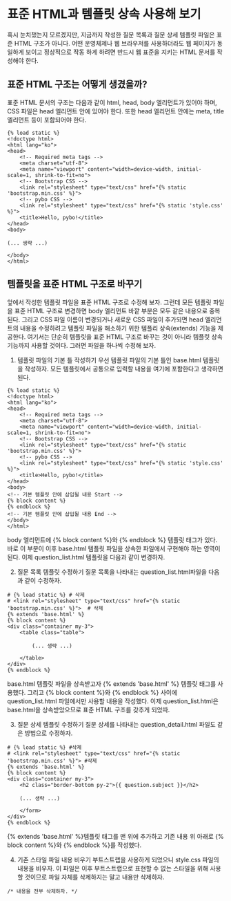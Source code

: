 <!-- -
![](https://github.com/hyeonDD/jump_to_django/blob/main/2_Part/2_9_Part/django.png)
-->
# 표준 HTML과 템플릿 상속 사용해 보기

혹시 눈치챘는지 모르겠지만, 지금까지 작성한 질문 목록과 질문 상세 템플릿 파일은 표준 HTML 구조가 아니다. 어떤 운영체제나 웹 브라우저를 사용하더라도 웹 페이지가 동일하게 보이고 정상적으로 작동 하게 하려면 반드시 웹 표준을 지키는 HTML 문서를 작성해야 한다.

## 표준 HTML 구조는 어떻게 생겼을까?
표준 HTML 문서의 구조는 다음과 같이 html, head, body 엘리먼트가 있어야 하며, CSS 파일은 head 엘리먼트 안에 있어야 한다. 또한 head 엘리먼트 안에는 meta, title 엘리먼트 등이 포함되어야 한다.
```
{% load static %}
<!doctype html>
<html lang="ko">
<head>
    <!-- Required meta tags -->
    <meta charset="utf-8">
    <meta name="viewport" content="width=device-width, initial-scale=1, shrink-to-fit=no">
    <!-- Bootstrap CSS -->
    <link rel="stylesheet" type="text/css" href="{% static 'bootstrap.min.css' %}">
    <!-- pybo CSS -->
    <link rel="stylesheet" type="text/css" href="{% static 'style.css' %}">
    <title>Hello, pybo!</title>
</head>
<body>

(... 생략 ...)

</body>
</html>
```

## 템플릿을 표준 HTML 구조로 바꾸기

앞에서 작성한 템플릿 파일을 표준 HTML 구조로 수정해 보자. 그런데 모든 템플릿 파일을 표준 HTML 구조로 변경하면 body 엘리먼트 바깥 부분은 모두 같은 내용으로 중복된다. 그리고 CSS 파일 이름이 변경되거나 새로운 CSS 파일이 추가되면 head 엘리먼트의 내용을 수정하려고 템플릿 파일을 해소하기 위한 템플리 상속(extends) 기능을 제공한다. 여기서는 단순히 템플릿을 표준 HTML 구조로 바꾸는 것이 아니라 템플릿 상속 기능까지 사용할 것이다. 그러면 파일을 하나씩 수정해 보자.

1. 템플릿 파일의 기본 틀 작성하기
우선 템플릿 파일의 기본 틀인 base.html 템플릿을 작성하자. 모든 템플릿에서 공통으로 입력할 내용을 여기에 포함한다고 생각하면 된다.
```
{% load static %}
<!doctype html>
<html lang="ko">
<head>
    <!-- Required meta tags -->
    <meta charset="utf-8">
    <meta name="viewport" content="width=device-width, initial-scale=1, shrink-to-fit=no">
    <!-- Bootstrap CSS -->
    <link rel="stylesheet" type="text/css" href="{% static 'bootstrap.min.css' %}">
    <!-- pybo CSS -->
    <link rel="stylesheet" type="text/css" href="{% static 'style.css' %}">
    <title>Hello, pybo!</title>
</head>
<body>
<!-- 기본 템플릿 안에 삽입될 내용 Start -->
{% block content %}
{% endblock %}
<!-- 기본 템플릿 안에 삽입될 내용 End -->
</body>
</html>
```
body 엘리먼트에 {% block content %}와 {% endblock %} 템플릿 태그가 있다. 바로 이 부분이 이후 base.html 템플릿 파일을 상속한 파일에서 구현해야 하는 영역이 된다. 이제 question_list.html 템플릿을 다음과 같이 변경하자.

2. 질문 목록 템플릿 수정하기
질문 목록을 나타내는 question_list.html파일을 다음과 같이 수정하자.
```
# {% load static %} # 삭제
# <link rel="stylesheet" type="text/css" href="{% static 'bootstrap.min.css' %}">  # 삭제
{% extends 'base.html' %}
{% block content %}
<div class="container my-3">
    <table class="table">

        (... 생략 ...)

    </table>
</div>
{% endblock %}
```
base.html 템플릿 파일을 상속받고자 {% extends 'base.html' %} 템플릿 태그를 사용했다. 그리고 {% block content %}와 {% endblock %} 사이에 question_list.html 파일에서만 사용할 내용을 작성했다. 이제 question_list.html은 base.html을 상속받았으므로 표준 HTML 구조를 갖추게 되었따.

3. 질문 상세 템플릿 수정하기
질문 상세를 나타내는 question_detail.html 파일도 같은 방법으로 수정하자.
```
# {% load static %} #삭제
# <link rel="stylesheet" type="text/css" href="{% static 'bootstrap.min.css' %}"> #삭제
{% extends 'base.html' %}
{% block content %}
<div class="container my-3">
    <h2 class="border-bottom py-2">{{ question.subject }}</h2>

    (... 생략 ...)

    </form>
</div>
{% endblock %}
```
{% extends 'base.html' %}템플릿 태그를 맨 위에 추가하고 기존 내용 위 아래로 {% block content %}와 {% endblock %}를 작성했다.

4. 기존 스타일 파일 내용 비우기
부트스트랩을 사용하게 되었으니 style.css 파일의 내용을 비우자. 이 파일은 이후 부트스트랩으로 표현할 수 없는 스타일을 위해 사용할 것이므로 파일 자체를 삭제하지는 말고 내용만 삭제하자.
```
/* 내용을 전부 삭제하자. */
```
